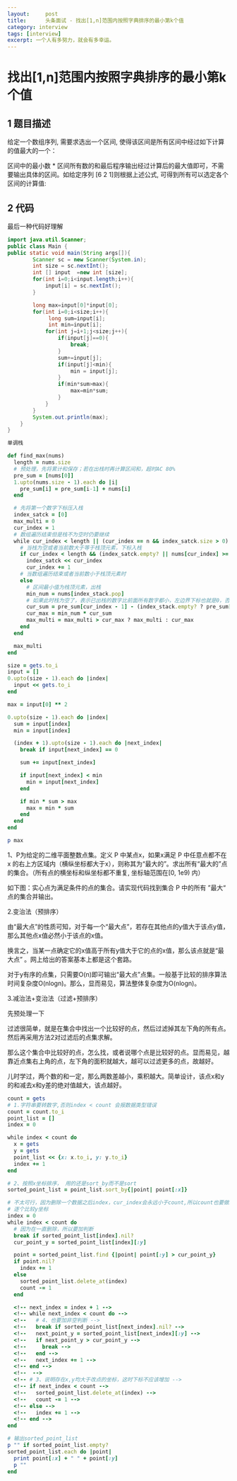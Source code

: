 ```yaml
---
layout:     post
title:      头条面试 - 找出[1,n]范围内按照字典排序的最小第k个值
category: interview
tags: [interview]
excerpt: 一个人有多努力，就会有多幸运。
---
```


找出[1,n]范围内按照字典排序的最小第k个值
=======================================

1 题目描述
---------------------------

 给定一个数组序列, 需要求选出一个区间, 使得该区间是所有区间中经过如下计算的值最大的一个：

区间中的最小数 * 区间所有数的和最后程序输出经过计算后的最大值即可，不需要输出具体的区间。如给定序列  [6 2 1]则根据上述公式, 可得到所有可以选定各个区间的计算值:


2 代码
---------------------------

最后一种代码好理解

```java
import java.util.Scanner;
public class Main {
public static void main(String args[]){
        Scanner sc = new Scanner(System.in);
        int size = sc.nextInt();
        int [] input  =new int [size];
        for(int i=0;i<input.length;i++){
            input[i] = sc.nextInt();
        }

        long max=input[0]*input[0];
        for(int i=0;i<size;i++){
             long sum=input[i];
             int min=input[i];
            for(int j=i+1;j<size;j++){
                if(input[j]==0){
                    break;
                }
                sum+=input[j];
                if(input[j]<min){
                    min = input[j];
                }
                if(min*sum>max){
                    max=min*sum;
                }
            }
        }
        System.out.println(max);
    }
}
```

```ruby
单调栈

def find_max(nums)
  length = nums.size
  # 预处理，先将累计和保存；若在出栈时再计算区间和，超时AC 80%
  pre_sum = [nums[0]]
  1.upto(nums.size - 1).each do |i|
    pre_sum[i] = pre_sum[i-1] + nums[i]
  end

  # 先将第一个数字下标压入栈
  index_satck = [0]
  max_multi = 0
  cur_index = 1
  # 数组遍历结束但是栈不为空时仍要继续
  while cur_index < length || (cur_index == n && index_satck.size > 0) do
    # 当栈为空或者当前数大于等于栈顶元素，下标入栈
    if cur_index < length && (index_satck.empty? || nums[cur_index] >= nums[index_stack[-1]])
      index_satck << cur_index
      cur_index += 1
    # 当数组遍历结束或者当前数小于栈顶元素时
    else
      # 区间最小值为栈顶元素，出栈
      min_num = nums[index_stack.pop]
      # 如果此时栈为空了，表示已出栈的数字比前面所有数字都小，左边界下标也就是0，否则左边界下标为（下一个元素的索引+1）
      cur_sum = pre_sum[cur_index - 1] - (index_stack.empty? ? pre_sum[index_stack[-1]] : 0)
      cur_max = min_num * cur_sum
      max_multi = max_multi > cur_max ? max_multi : cur_max
    end
  end

  max_multi
end
```

```ruby
size = gets.to_i
input = []
0.upto(size - 1).each do |index|
  input << gets.to_i
end

max = input[0] ** 2

0.upto(size - 1).each do |index|
  sum = input[index]
  min = input[index]

  (index + 1).upto(size - 1).each do |next_index|
    break if input[next_index] == 0

    sum += input[next_index]

    if input[next_index] < min
      min = input[next_index]
    end

    if min * sum > max
      max = min * sum
    end
  end
end

p max
```
1、P为给定的二维平面整数点集。定义 P 中某点x，如果x满足 P 中任意点都不在 x 的右上方区域内（横纵坐标都大于x），则称其为“最大的”。求出所有“最大的”点的集合。（所有点的横坐标和纵坐标都不重复, 坐标轴范围在[0, 1e9) 内）

如下图：实心点为满足条件的点的集合。请实现代码找到集合 P 中的所有 ”最大“ 点的集合并输出。

2.变治法（预排序）

由“最大点”的性质可知，对于每一个“最大点”，若存在其他点的y值大于该点y值，那么其他点x值必然小于该点的x值。

换言之，当某一点确定它的x值高于所有y值大于它的点的x值，那么该点就是“最大点” 。网上给出的答案基本上都是这个套路。

对于y有序的点集，只需要O(n)即可输出“最大点”点集。一般基于比较的排序算法时间复杂度O(nlogn)。那么，显而易见，算法整体复杂度为O(nlogn)。

3.减治法+变治法（过滤+预排序）

先预处理一下

过滤很简单，就是在集合中找出一个比较好的点，然后过滤掉其左下角的所有点。然后再采用方法2对过滤后的点集求解。

那么这个集合中比较好的点，怎么找，或者说哪个点是比较好的点。显而易见，越靠近点集右上角的点，左下角的面积就越大，越可以过滤更多的点，故越好。

儿时学过，两个数的和一定，那么两数差越小，乘积越大。简单设计，该点x和y的和减去x和y差的绝对值越大，该点越好。



```ruby
count = gets
# 1.字符串要转数字,否则index < count 会报数据类型错误
count = count.to_i
point_list = []
index = 0

while index < count do
  x = gets
  y = gets
  point_list << {x: x.to_i, y: y.to_i}
  index += 1
end

# 2、按照x坐标排序， 用的还是sort_by而不是sort
sorted_point_list = point_list.sort_by{|point| point[:x]}

# 不太可行，因为删除一个数据之后index，cur_index会永远小于count,所以count也要做减法
# 逐个比较y坐标
index = 0
while index < count do
  # 因为在一直删除，所以要加判断
  break if sorted_point_list[index].nil?
  cur_point_y = sorted_point_list[index][:y]

  point = sorted_point_list.find {|point| point[:y] > cur_point_y}
  if point.nil?
    index += 1
  else
    sorted_point_list.delete_at(index)
    count -= 1
  end

  <!-- next_index = index + 1 -->
  <!-- while next_index < count do -->
  <!--   # 4、也要加非空判断 -->
  <!--   break if sorted_point_list[next_index].nil? -->
  <!--   next_point_y = sorted_point_list[next_index][:y] -->
  <!--   if next_point_y > cur_point_y -->
  <!--     break -->
  <!--   end -->
  <!--   next_index += 1 -->
  <!-- end -->
  <!--  -->
  <!-- # 3、说明存在x,y均大于改点的坐标，这时下标不应该增加 -->
  <!-- if next_index < count -->
  <!--   sorted_point_list.delete_at(index) -->
  <!--   count -= 1 -->
  <!-- else -->
  <!--   index += 1 -->
  <!-- end -->
end

# 输出sorted_point_list
p "" if sorted_point_list.empty?
sorted_point_list.each do |point|
  print point[:x] + " " + point[:y]
  p ""
end

```
